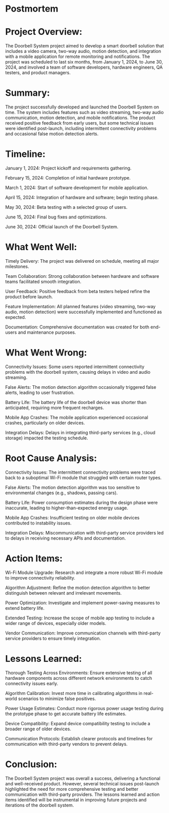 #		Postmortem

#		Project Overview:

The Doorbell System project aimed to develop a smart doorbell solution that includes a video camera, two-way audio, motion detection, and integration with a mobile application for remote monitoring and notifications. The project was scheduled to last six months, from January 1, 2024, to June 30, 2024, and involved a team of software developers, hardware engineers, QA testers, and product managers.


#		Summary:

The project successfully developed and launched the Doorbell System on time. The system includes features such as video streaming, two-way audio communication, motion detection, and mobile notifications. The product received positive feedback from early users, but some technical issues were identified post-launch, including intermittent connectivity problems and occasional false motion detection alerts.


#		Timeline:

January 1, 2024: Project kickoff and requirements gathering.

February 15, 2024: Completion of initial hardware prototype.

March 1, 2024: Start of software development for mobile application.

April 15, 2024: Integration of hardware and software; begin testing phase.

May 30, 2024: Beta testing with a selected group of users.

June 15, 2024: Final bug fixes and optimizations.

June 30, 2024: Official launch of the Doorbell System.


#		What Went Well:

Timely Delivery: The project was delivered on schedule, meeting all major milestones.

Team Collaboration: Strong collaboration between hardware and software teams facilitated smooth integration.

User Feedback: Positive feedback from beta testers helped refine the product before launch.

Feature Implementation: All planned features (video streaming, two-way audio, motion detection) were successfully implemented and functioned as expected.

Documentation: Comprehensive documentation was created for both end-users and maintenance purposes.


#		What Went Wrong:

Connectivity Issues: Some users reported intermittent connectivity problems with the doorbell system, causing delays in video and audio streaming.

False Alerts: The motion detection algorithm occasionally triggered false alerts, leading to user frustration.

Battery Life: The battery life of the doorbell device was shorter than anticipated, requiring more frequent recharges.

Mobile App Crashes: The mobile application experienced occasional crashes, particularly on older devices.

Integration Delays: Delays in integrating third-party services (e.g., cloud storage) impacted the testing schedule.


#		Root Cause Analysis:

Connectivity Issues: The intermittent connectivity problems were traced back to a suboptimal Wi-Fi module that struggled with certain router types.

False Alerts: The motion detection algorithm was too sensitive to environmental changes (e.g., shadows, passing cars).

Battery Life: Power consumption estimates during the design phase were inaccurate, leading to higher-than-expected energy usage.

Mobile App Crashes: Insufficient testing on older mobile devices contributed to instability issues.

Integration Delays: Miscommunication with third-party service providers led to delays in receiving necessary APIs and documentation.


#		Action Items:

Wi-Fi Module Upgrade: Research and integrate a more robust Wi-Fi module to improve connectivity reliability.

Algorithm Adjustment: Refine the motion detection algorithm to better distinguish between relevant and irrelevant movements.

Power Optimization: Investigate and implement power-saving measures to extend battery life.

Extended Testing: Increase the scope of mobile app testing to include a wider range of devices, especially older models.

Vendor Communication: Improve communication channels with third-party service providers to ensure timely integration.


#		Lessons Learned:

Thorough Testing Across Environments: Ensure extensive testing of all hardware components across different network environments to catch connectivity issues early.

Algorithm Calibration: Invest more time in calibrating algorithms in real-world scenarios to minimize false positives.

Power Usage Estimates: Conduct more rigorous power usage testing during the prototype phase to get accurate battery life estimates.

Device Compatibility: Expand device compatibility testing to include a broader range of older devices.

Communication Protocols: Establish clearer protocols and timelines for communication with third-party vendors to prevent delays.


#		Conclusion:

The Doorbell System project was overall a success, delivering a functional and well-received product. However, several technical issues post-launch highlighted the need for more comprehensive testing and better communication with third-party providers. The lessons learned and action items identified will be instrumental in improving future projects and iterations of the doorbell system.

